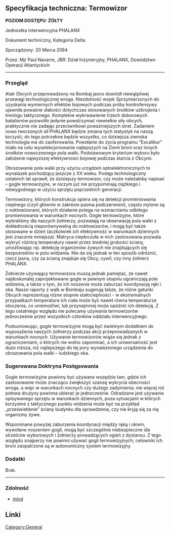 ## Specyfikacja techniczna: Termowizor

**POZIOM DOSTĘPU: ŻÓŁTY**

Jednostka interwencyjna PHALANX

Dokument techniczny, Kategoria Delta

Sporządzony: 20 Marca 2084

Przez: Mjr Paul Navarre, JBR: Dział Inżynieryjny, PHALANX, Dowództwo
Operacji Atlantyckich

------------------------------------------------------------------------

### Przegląd

Atak Obcych przeprowadzony na Bombaj jasno dowiódł niewątpliwej przewagi
technologicznej wroga. Niezdolność wojsk Sprzymierzonych do uzyskania
wymiernych efektów bojowych podczas próby kontrofensywy ujawniła poważne
słabości dotychczas stosowanych środków uzbrojenia i treningu
taktycznego. Kompletne wykrwawienie trzech doborowych batalionów
pozwoliło jedynie powstrzymać niewielkie siły obcych, praktycznie nie
zadając przeciwnikowi poważniejszych strat. Zadaniem nowo tworzonych sił
PHALANX będzie zmiana tych statystyk na naszą korzyść; do tego potrzebne
będzie wszystko, co dzisiejsza ziemska technologia ma do zaoferowania.
Powołanie do życia programu "Excalibur" miało na celu wyselekcjonowanie
najlepszych na Ziemi broni oraz innych środków nowoczesnego pola walki.
Podstawowym kryterium wyboru było założenie najwyższej efektywności
bojowej podczas starcia z Obcymi.

Obrazowanie pola walki przy użyciu urządzeń optoelektronicznych to
wynalazek pochodzący jeszcze z XX wieku. Postęp technologiczny ostatnich
lat sprawił, że dzisiejszy termowizor, czy może należałoby napisać –
gogle termowizyjne, w niczym już nie przypominają ciężkiego i
niewygodnego w użyciu sprzętu poprzednich generacji.

Termowizory, których konstrukcja opiera się na detekcji promieniowania
cieplnego (czyli głównie w zakresie pasma podczerwieni), często mylone
są z noktowizorami, których działanie polega na wzmacnianiu odbitego
promieniowania w warunkach nocnych. Gogle termowizyjne, które wybraliśmy
dla naszych żołnierzy, pozwalają na obserwację pola walki z dokładnością
nieporównywalną do noktowizorów, i mogą być także stosowane w dzień
(aczkolwiek ich efektywność w warunkach dziennych jest znacznie
mniejsza). Matryca ciepłoczuła w nich zastosowana pozwala wykryć różnicę
temperatury nawet przez średniej grubości ściany, umożliwiając np.
detekcję organizmów żywych nie znajdujących się bezpośrednio w polu
widzenia. Nie da się jednak w ten sposób odróżnić, rzecz jasna, czy za
ścianą znajduje się Obcy, cywil, czy inny żołnierz PHALANX.

Żołnierze używający termowizora muszą jednak pamiętać, że nawet
najdoskonalej zaprojektowane gogle w pewnym stopniu ograniczają pole
widzenia, a także o tym, że ich noszenie może zaburzać koordynację ręki
i oka. Nasze raporty z walk w Bombaju sugerują także, że różne gatunki
Obcych reprezentują różne stopnie stałocieplności - w ekstremalnych
przypadkach temperatura ich ciała może być nawet równa temperaturze
otoczenia, co uniemożliwi, lub przynajmniej może opóźnić ich detekcję. Z
tego ostatniego względu nie polecamy używania termowizorów jednocześnie
przez wszystkich członków oddziału interwencyjnego.

Podsumowując, gogle termowizyjne mogą być świetnym dodatkiem do
wyposażenia naszych żołnierzy podczas akcji przeprowadzanych w warunkach
nocnych. Używanie termowizorów wiąże się jednak z ograniczeniami, o
których nie wolno zapominać, a ich uniwersalność jest dużo niższa, niż
najlepszego do tej pory wynalezionego urządzenia do obrazowania pola
walki – ludzkiego oka.

### Sugerowana Doktryna Postępowania

Gogle termowizyjne powinny być używane wszędzie tam, gdzie ich
zastosowanie może znacząco zwiększyć szansę wykrycia obecności wroga, a
więc w warunkach nocnych czy dużego zadymienia; nie więcej niż połowa
drużyny powinna ubierać je jednocześnie. Odradzane jest używanie
opisywanego sprzętu w warunkach dziennych, poza sytuacjami w których
korzystne z taktycznego punktu widzenia może być na przykład
„prześwietlenie” ściany budynku dla sprawdzenia, czy nie kryją się za
nią organizmy żywe.

Wspominane powyżej zaburzenia koordynacji między ręką i okiem, wywołane
noszeniem gogli, mogą być szczególnie niebezpieczne dla strzelców
wyborowych i żołnierzy prowadzących ogień z dystansu. Z tego względu
snajperzy nie powinni używać gogli termowizyjnych; celowniki ich broni
zaopatrzone są w autonomiczny system termowizyjny.

### Dodatki

Brak.

------------------------------------------------------------------------

### Zdolność

- [mind](Skills/mind "wikilink")

## Linki

[Category:General](Category:General "wikilink")